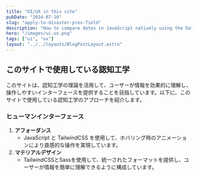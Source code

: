 ```yaml
---
title: "UI/UX in this site"
pubDate: "2024-07-10"
slug: "apply-to-disaster-prev-field"
description: "How to compare dates in JavaScript natively using the Date Object, without using any third-party libraries."
hero: "/images/ui-ux.png"
tags: ["ui", "ux"]
layout: "../../layouts/BlogPostLayout.astro"
---
```


## このサイトで使用している認知工学

このサイトは、認知工学の理論を活用して、ユーザーが情報を効果的に理解し、操作しやすいインターフェースを提供することを目指しています。以下に、このサイトで使用している認知工学のアプローチを紹介します。

### ヒューマンインターフェース

1. **アフォーダンス**
   - JavaScript と TailwindCSS を使用して、ホバリング時のアニメーションにより直感的な操作を実現しています。
2. **マテリアルデザイン**
   - TailwindCSSとSassを使用して、統一されたフォーマットを提供し、ユーザーが情報を簡単に理解できるように構成しています。
